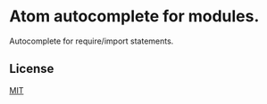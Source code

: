 # Atom autocomplete for modules.

Autocomplete for require/import statements.

License
-------
[MIT](LICENSE)
